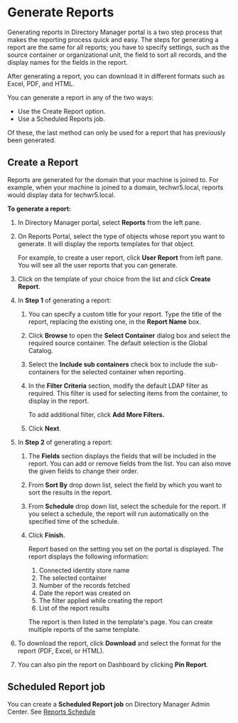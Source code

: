 # Generate Reports

Generating reports in Directory Manager portal is a two step process that makes the reporting
process quick and easy. The steps for generating a report are the same for all reports; you have to
specify settings, such as the source container or organizational unit, the field to sort all
records, and the display names for the fields in the report.

After generating a report, you can download it in different formats such as Excel, PDF, and HTML.

You can generate a report in any of the two ways:

- Use the Create Report option.
- Use a Scheduled Reports job.

Of these, the last method can only be used for a report that has previously been generated.

## Create a Report

Reports are generated for the domain that your machine is joined to. For example, when your machine
is joined to a domain, techwr5.local, reports would display data for techwr5.local.

**To generate a report:**

1. In Directory Manager portal, select **Reports** from the left pane.
2. On Reports Portal, select the type of objects whose report you want to generate. It will display
   the reports templates for that object.

   For example, to create a user report, click **User Report** from left pane. You will see all the
   user reports that you can generate.

3. Click on the template of your choice from the list and click **Create Report**.
4. In **Step 1** of generating a report:

   1. You can specify a custom title for your report. Type the title of the report, replacing the
      existing one, in the **Report Name** box.
   2. Click **Browse** to open the **Select Container** dialog box and select the required source
      container. The default selection is the Global Catalog.
   3. Select the **Include sub containers** check box to include the sub-containers for the
      selected container when reporting.
   4. In the **Filter Criteria** section, modify the default LDAP filter as required. This filter
      is used for selecting items from the container, to display in the report.

      To add additional filter, click **Add More Filters.**

   5. Click **Next**.

5. In **Step 2** of generating a report:

   1. The **Fields** section displays the fields that will be included in the report. You can add
      or remove fields from the list. You can also move the given fields to change their order.
   2. From **Sort By** drop down list, select the field by which you want to sort the results in
      the report.
   3. From **Schedule** drop down list, select the schedule for the report. If you select a
      schedule, the report will run automatically on the specified time of the schedule.
   4. Click **Finish.**

      Report based on the setting you set on the portal is displayed. The report displays the
      following information:

      1. Connected identity store name
      2. The selected container
      3. Number of the records fetched
      4. Date the report was created on
      5. The filter applied while creating the report
      6. List of the report results

      The report is then listed in the template's page. You can create multiple reports of the
      same template.

6. To download the report, click **Download** and select the format for the report (PDF, Excel, or
   HTML).
7. You can also pin the report on Dashboard by clicking **Pin Report**.

## Scheduled Report job

You can create a **Scheduled Report job** on Directory Manager Admin Center. See
[Reports Schedule](/docs/directorymanager/11.1/directorymanager/admincenter/schedule/reports.md)

